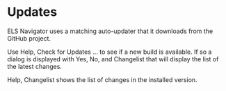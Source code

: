 # Updates

ELS Navigator uses a matching auto-updater that it downloads from the GitHub project.

Use Help, Check for Updates ... to see if a new build is available. If so a dialog
is displayed with Yes, No, and Changelist that will display the list of the latest changes.

Help, Changelist shows the list of changes in the installed version.
